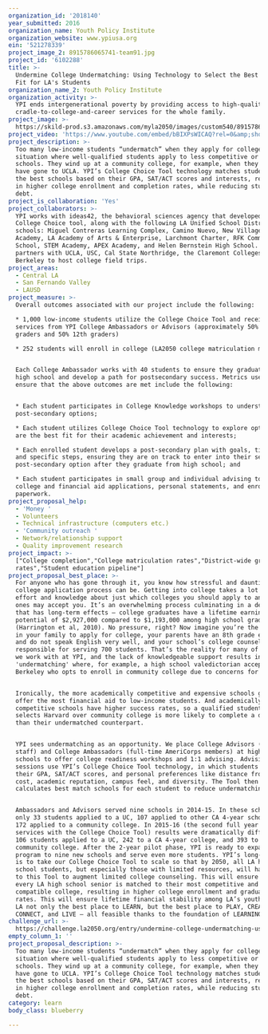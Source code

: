 ```yaml
---
organization_id: '2018140'
year_submitted: 2016
organization_name: Youth Policy Institute
organization_website: www.ypiusa.org
ein: '521278339'
project_image_2: 8915786065741-team91.jpg
project_id: '6102288'
title: >-
  Undermine College Undermatching: Using Technology to Select the Best College
  Fit for LA's Students
organization_name_2: Youth Policy Institute
organization_activity: >-
  YPI ends intergenerational poverty by providing access to high-quality
  cradle-to-college-and-career services for the whole family.
project_image: >-
  https://skild-prod.s3.amazonaws.com/myla2050/images/custom540/8915786065741-team91.jpg
project_video: 'https://www.youtube.com/embed/bBIXPsWICAQ?rel=0&amp;showinfo=0'
project_description: >-
  Too many low-income students “undermatch” when they apply for college, a
  situation where well-qualified students apply to less competitive or cheaper
  schools. They wind up at a community college, for example, when they could
  have gone to UCLA. YPI’s College Choice Tool technology matches students to
  the best schools based on their GPA, SAT/ACT scores and interests, resulting
  in higher college enrollment and completion rates, while reducing student loan
  debt.
project_is_collaboration: 'Yes'
project_collaborators: >-
  YPI works with ideas42, the behavioral sciences agency that developed our
  College Choice tool, along with the following LA Unified School District high
  schools: Miguel Contreras Learning Complex, Camino Nuevo, New Village Girls
  Academy, LA Academy of Arts & Enterprise, Larchmont Charter, RFK Community
  School, STEM Academy, APEX Academy, and Helen Bernstein High School. YPI also
  partners with UCLA, USC, Cal State Northridge, the Claremont Colleges and UC
  Berkeley to host college field trips.
project_areas:
  - Central LA
  - San Fernando Valley
  - LAUSD
project_measure: >-
  Overall outcomes associated with our project include the following:

  * 1,000 low-income students utilize the College Choice Tool and receive
  services from YPI College Ambassadors or Advisors (approximately 50% 11th
  graders and 50% 12th graders)

  * 252 students will enroll in college (LA2050 college matriculation metric) 


  Each College Ambassador works with 40 students to ensure they graduate from
  high school and develop a path for postsecondary success. Metrics used to
  ensure that the above outcomes are met include the following:


  * Each student participates in College Knowledge workshops to understand their
  post-secondary options;

  * Each student utilizes College Choice Tool technology to explore options that
  are the best fit for their academic achievement and interests;

  * Each enrolled student develops a post-secondary plan with goals, timeline,
  and specific steps, ensuring they are on track to enter into their selected
  post-secondary option after they graduate from high school; and

  * Each student participates in small group and individual advising to complete
  college and financial aid applications, personal statements, and enrollment
  paperwork.
project_proposal_help:
  - 'Money '
  - Volunteers
  - Technical infrastructure (computers etc.)
  - 'Community outreach '
  - Network/relationship support
  - Quality improvement research
project_impact: >-
  ["College completion","College matriculation rates","District-wide graduation
  rates","Student education pipeline"]
project_proposal_best_place: >-
  For anyone who has gone through it, you know how stressful and daunting the
  college application process can be. Getting into college takes a lot of time,
  effort and knowledge about just which colleges you should apply to and which
  ones may accept you. It’s an overwhelming process culminating in a decision
  that has long-term effects – college graduates have a lifetime earning
  potential of $2,927,000 compared to $1,193,000 among high school graduates
  (Harrington et al, 2010). No pressure, right? Now imagine you’re the first one
  in your family to apply for college, your parents have an 8th grade education
  and do not speak English very well, and your school’s college counselor is
  responsible for serving 700 students. That’s the reality for many of the kids
  we work with at YPI, and the lack of knowledgeable support results in
  'undermatching' where, for example, a high school valedictorian accepted to UC
  Berkeley who opts to enroll in community college due to concerns for cost.


  Ironically, the more academically competitive and expensive schools generally
  offer the most financial aid to low-income students. And academically
  competitive schools have higher success rates, so a qualified student who
  selects Harvard over community college is more likely to complete a degree
  than their undermatched counterpart. 


  YPI sees undermatching as an opportunity. We place College Advisors (paid
  staff) and College Ambassadors (full-time AmeriCorps members) at high-need
  schools to offer college readiness workshops and 1:1 advising. Advising
  sessions use YPI’s College Choice Tool technology, in which students input
  their GPA, SAT/ACT scores, and personal preferences like distance from home,
  cost, academic reputation, campus feel, and diversity. The Tool then
  calculates best match schools for each student to reduce undermatching. 


  Ambassadors and Advisors served nine schools in 2014-15. In these schools,
  only 33 students applied to a UC, 107 applied to other CA 4-year schools, and
  172 applied to a community college. In 2015-16 (the second full year of
  services with the College Choice Tool) results were dramatically different.
  106 students applied to a UC, 242 to a CA 4-year college, and 393 to a
  community college. After the 2-year pilot phase, YPI is ready to expand this
  program to nine new schools and serve even more students. YPI’s long-term goal
  is to take our College Choice Tool to scale so that by 2050, all LA high
  school students, but especially those with limited resources, will have access
  to this Tool to augment limited college counseling. This will ensure that
  every LA high school senior is matched to their most competitive and
  compatible college, resulting in higher college enrollment and graduation
  rates. This will ensure lifetime financial stability among LA’s youth, making
  LA not only the best place to LEARN, but the best place to PLAY, CREATE,
  CONNECT, and LIVE – all feasible thanks to the foundation of LEARNING.
challenge_url: >-
  https://challenge.la2050.org/entry/undermine-college-undermatching-using-technology-to-select-the-best-college-fit-for-las-students
empty_column_1: ''
project_proposal_description: >-
  Too many low-income students “undermatch” when they apply for college, a
  situation where well-qualified students apply to less competitive or cheaper
  schools. They wind up at a community college, for example, when they could
  have gone to UCLA. YPI’s College Choice Tool technology matches students to
  the best schools based on their GPA, SAT/ACT scores and interests, resulting
  in higher college enrollment and completion rates, while reducing student loan
  debt.
category: learn
body_class: blueberry

---
```

